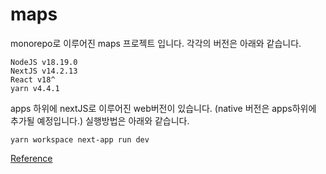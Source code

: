 # maps

monorepo로 이루어진 maps 프로젝트 입니다. 각각의 버전은 아래와 같습니다.

```
NodeJS v18.19.0
NextJS v14.2.13
React v18^
yarn v4.4.1
```

apps 하위에 nextJS로 이루어진 web버전이 있습니다. (native 버전은 apps하위에 추가될 예정입니다.)
실행방법은 아래와 같습니다.

```
yarn workspace next-app run dev
```

[Reference](https://lean-mahogany-686.notion.site/5-d759234b0bf14936bcf4981d3505f86d)

